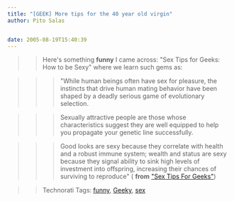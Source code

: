 ```yaml
---
title: "[GEEK] More tips for the 40 year old virgin"
author: Pito Salas


date: 2005-08-19T15:40:39
---
```



>>

>> Here's something **funny** I came across: "Sex Tips for Geeks: How to be
Sexy" where we learn such gems as:

>>

>>> "While human beings often have sex for pleasure, the instincts that drive
human mating behavior have been shaped by a deadly serious game of
evolutionary selection.

>>>

>>> Sexually attractive people are those whose characteristics suggest they
are well equipped to help you propagate your genetic line successfully.

>>>

>>> Good looks are sexy because they correlate with health and a robust immune
system; wealth and status are sexy because they signal ability to sink high
levels of investment into offspring, increasing their chances of surviving to
reproduce" ( **from** ["Sex Tips For
Geeks"](<http://www.catb.org/~esr/writings/sextips/sexy.html>))

>>

>> Technorati Tags: [funny](<http://technorati.com/tag/funny>),
[Geeky](<http://technorati.com/tag/Geeky>),
[sex](<http://technorati.com/tag/sex>)


